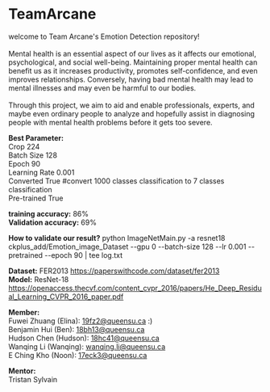 # TeamArcane

welcome to Team Arcane's Emotion Detection repository! <br />
<br />
Mental health is an essential aspect of our lives as it affects our emotional, psychological, and social well-being. Maintaining proper mental health can benefit us as it increases productivity, promotes self-confidence, and even improves relationships. Conversely, having bad mental health may lead to mental illnesses and may even be harmful to our bodies. <br />
<br />
Through this project, we aim to aid and enable professionals, experts, and maybe even ordinary people to analyze and hopefully assist in diagnosing people with mental health problems before it gets too severe.<br />


**Best Parameter:** <br />
Crop          224 <br />
Batch Size    128 <br />
Epoch         90 <br />
Learning Rate 0.001 <br />
Converted     True #convert 1000 classes classification to 7 classes classification <br />
Pre-trained   True <br />

**training accuracy:** 86% <br />
**Validation accuracy:** 69% <br />

**How to validate our result?**
python ImageNetMain.py -a resnet18 ckplus_add/Emotion_image_Dataset --gpu 0 --batch-size 128 --lr 0.001 --pretrained --epoch 90 | tee log.txt <br />

**Dataset:** FER2013  https://paperswithcode.com/dataset/fer2013 <br />
**Model:**  ResNet-18 https://openaccess.thecvf.com/content_cvpr_2016/papers/He_Deep_Residual_Learning_CVPR_2016_paper.pdf

**Member:** <br />
Fuwei Zhuang (Elina): 19fz2@queensu.ca :) <br />
Benjamin Hui (Ben): 18bh13@queensu.ca <br />
Hudson Chen (Hudson): 18hc41@queensu.ca <br />
Wanqing Li (Wanqing): wanqing.li@queensu.ca <br />
E Ching Kho (Noon): 17eck3@queensu.ca <br />

**Mentor:** <br />
Tristan Sylvain <br />

